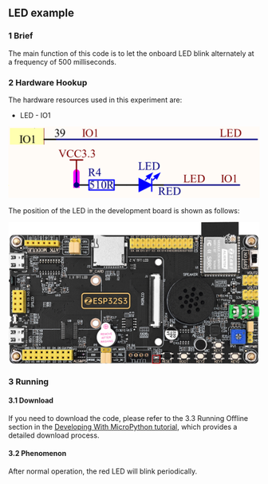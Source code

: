 ## LED example

### 1 Brief

The main function of this code is to let the onboard LED blink alternately at a frequency of 500 milliseconds.

### 2 Hardware Hookup

The hardware resources used in this experiment are:

- LED - IO1

![](../../../../1_docs/3_figures/examples/led/led_sch.png)

The position of the LED in the development board is shown as follows:

![](../../../../1_docs/3_figures/examples/led/led_position.png)

### 3 Running

#### 3.1 Download

If you need to download the code, please refer to the 3.3 Running Offline section in the [Developing With MicroPython tutorial](../../../../1_docs/Developing_With_MicroPython.md), which provides a detailed download process.

#### 3.2 Phenomenon

After normal operation, the red LED will blink periodically.